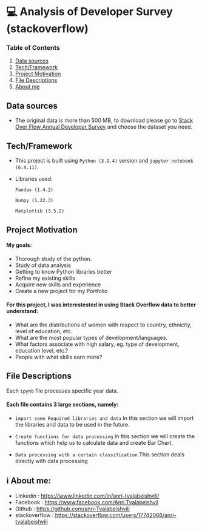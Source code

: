 # 💻 Analysis of Developer Survey (stackoverflow)




### Table of Contents

1. [Data sources](#Data_sources)
2. [Tech/Framework](#installation)
4. [Project Motivation](#motivation)
5. [File Descriptions](#files)
6. [About me](#me)






## Data sources <a name="Data_sources"></a>
- The original data is more than 500 MB, to download please go to [Stack Over Flow Annual Developer Survey](https://insights.stackoverflow.com/survey) and choose the dataset you need.






## Tech/Framework <a name="installation"></a>

- This project is built using `Python (3.9.4)` version and `jupyter notebook (6.4.11)`.
- Libraries used:

    `Pandas (1.4.2)`

    `Numpy (1.22.3)`

    `Matplotlib (3.5.2)`







## Project Motivation<a name="motivation"></a>

#### My goals:

- Thorough study of the python.
- Study of data analysis
- Getting to know Python libraries better
- Refine my existing skills
- Acquire new skills and experience
- Create a new project for my Portfolio


#### For this project, I was interestested in using Stack Overflow data to better understand:

- What are the distributions of women with respect to country, ethnicity, level of education, etc.
- What are the most popular types of development/languages.
- What factors associate with high salary, eg. type of development, education level, etc.?
- People with what skills earn more?



## File Descriptions <a name="files"></a>

Each `ipynb` file processes specific year data.

#### Each file contains 3 large sections, namely:
- `import some Required libraries and data` In this section we will import the libraries and data to be used in the future. 

- `Create functions for data processing` In this section we will create the functions which help us to calculate data and create Bar Chart. 

- `Data processing with a certain classification` This section deals directly with data processing


 
 
## ℹ️ About me<a name="me"></a>:

 - Linkedin : https://www.linkedin.com/in/anri-tvalabeishvili/   
 - Facebook : https://www.facebook.com/Anri.Tvalabeishvil   
 - Github : https://github.com/anri-Tvalabeishvili    
 - stackoverflow : https://stackoverflow.com/users/17742066/anri-tvalabeishvili   
  
